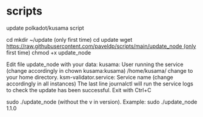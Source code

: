 # scripts
update polkadot/kusama script

cd
mkdir ~/update (only first time)
cd update wget https://raw.githubusercontent.com/paveldp/scripts/main/update_node (only first time)
chmod +x update_node

Edit file update_node with your data:
kusama: User running the service (change accordingly in chown kusama:kusama)
/home/kusama/ change to your home directory.
ksm-validator.service: Service name (change accordingly in all instances)
The last line journalctl will run the service logs to check the update has been successful. Exit with Ctrl+C

sudo ./update_node (without the v in version).
Example: sudo ./update_node 1.1.0
